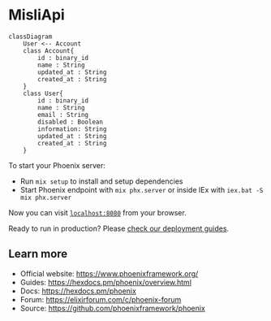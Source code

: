 # MisliApi


```mermaid
classDiagram
    User <-- Account
    class Account{
        id : binary_id
        name : String
        updated_at : String
        created_at : String
    }
    class User{
        id : binary_id
        name : String
        email : String
        disabled : Boolean
        information: String
        updated_at : String
        created_at : String
    }
```

To start your Phoenix server:

  * Run `mix setup` to install and setup dependencies
  * Start Phoenix endpoint with `mix phx.server` or inside IEx with `iex.bat -S mix phx.server`

Now you can visit [`localhost:8080`](http://localhost:8080) from your browser.

Ready to run in production? Please [check our deployment guides](https://hexdocs.pm/phoenix/deployment.html).

## Learn more

  * Official website: https://www.phoenixframework.org/
  * Guides: https://hexdocs.pm/phoenix/overview.html
  * Docs: https://hexdocs.pm/phoenix
  * Forum: https://elixirforum.com/c/phoenix-forum
  * Source: https://github.com/phoenixframework/phoenix
